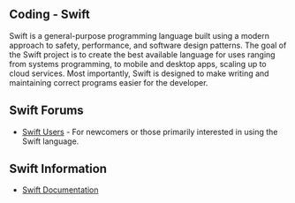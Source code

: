 ## Coding - Swift

Swift is a general-purpose programming language built using a modern approach to safety, performance, and software design patterns. The goal of the Swift project is to create the best available language for uses ranging from systems programming, to mobile and desktop apps, scaling up to cloud services. Most importantly, Swift is designed to make writing and maintaining correct programs easier for the developer. 

## Swift Forums

- [Swift Users](https://forums.swift.org/c/swift-users) - For newcomers or those primarily interested in using the Swift language.

## Swift Information

- [Swift Documentation](https://swift.org/documentation/)